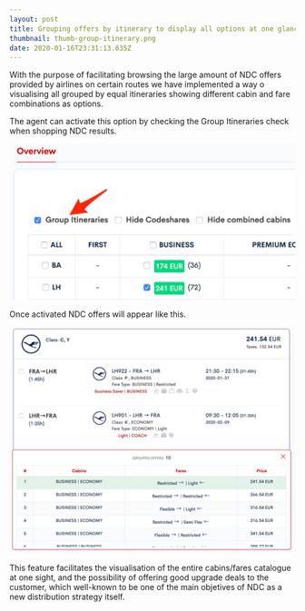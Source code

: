 ```yaml
---
layout: post
title: Grouping offers by itinerary to display all options at one glance
thumbnail: thumb-group-itinerary.png
date: 2020-01-16T23:31:13.635Z
---
```

With the purpose of facilitating browsing the large amount of NDC offers provided by airlines on certain routes we have implemented a way o visualising all grouped by equal itineraries showing different cabin and fare combinations as options.

The agent can activate this option by checking the Group Itineraries check when shopping NDC results.

![AirGateway_NDC_Booking_Tool-Group-Itineraries-check](/assets/uploads/AirGateway_NDC_Booking_Tool-Group-Itineraries-check.png "Bookingpad Group Itineraries check ")

Once activated NDC offers will appear like this.

![Bookingpad Group Itineraries feature (Upgrade Options)](/assets/uploads/Bookingpad-upgrade_options-group-itinearies_.png "Bookingpad Group Itineraries feature (Upgrade Options)")

This feature facilitates the visualisation of the entire cabins/fares catalogue at one sight, and the possibility of offering good upgrade deals to the customer, which well-known to be one of the main objetives of NDC as a new distribution strategy itself.
